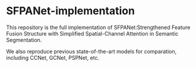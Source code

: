 # SFPANet-implementation
This repository is the full implementation of SFPANet:Strengthened Feature Fusion Structure with Simplified Spatial-Channel Attention in Semantic Segmentation.

We also reproduce previous state-of-the-art models for comparation, including CCNet, GCNet, PSPNet, etc.
